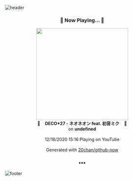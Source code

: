 ![header](https://capsule-render.vercel.app/api?type=wave&height=170&section=header&text=Hi.%20I'm%20SHIFT&fontColor=090707&fontAlignX=45&fontAlignY=65&fontSize=100)

<h3 align="center">🎵 Now Playing... 🎵</h3>
<p align="center">
  <a href="https://www.youtube.com/channel/UCGmO0S4S-AunjRdmxA6TQYg">
    <img width="300" src="https://yt3.ggpht.com/ytc/AAUvwnjaEYEIPXlF1IjAspJZD1zfCXE04oERIu80Pl0s=s48-c-k-c0xffffffff-no-nd-rj-mo">
  </a>
  <br>
  🎵&nbsp&nbsp&nbsp <b>DECO*27 - ネオネオン feat. 初音ミク</b> &nbsp&nbsp&nbsp🎵
  <br>
  on <b>undefined</b>
  
  <br />
  <br />
  12/18/2020 15:16 Playing on YouTube
  <br />
  <br />
  Generated with <a href="https://github.com/20chan/github-now">20chan/github-now</a>
</p>

<h3 align="center">•••</h3>

![footer](https://capsule-render.vercel.app/api?type=wave&height=150&section=footer)
